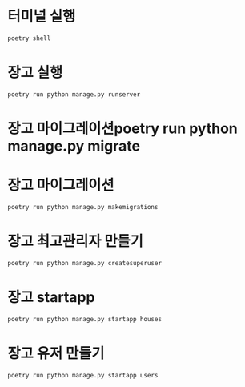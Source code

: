 # 터미널 실행

```shell
poetry shell
```

# 장고 실행

```shell
poetry run python manage.py runserver
```

# 장고 마이그레이션poetry run python manage.py migrate

# 장고 마이그레이션

```shell
poetry run python manage.py makemigrations
```

# 장고 최고관리자 만들기

```shell
poetry run python manage.py createsuperuser
```

# 장고 startapp

```shell
poetry run python manage.py startapp houses
```

# 장고 유저 만들기

```shell
poetry run python manage.py startapp users
```
